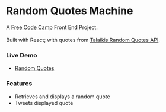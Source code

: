 # Random Quotes Machine

A [Free Code Camp](https://learn.freecodecamp.org/) Front End Project.
<br><br>
Built with React; with quotes from [Talaikis Random Quotes API](https://talaikis.com/random_quotes_api/).

### Live Demo
* [Random Quotes](https://tinuola.github.io/random-quotes/)

### Features
* Retrieves and displays a random quote
* Tweets displayed quote